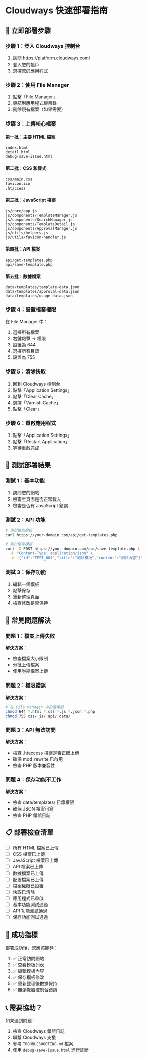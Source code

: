 # Cloudways 快速部署指南

## 🚀 立即部署步驟

### 步驟 1：登入 Cloudways 控制台
1. 訪問 https://platform.cloudways.com/
2. 登入您的帳戶
3. 選擇您的應用程式

### 步驟 2：使用 File Manager
1. 點擊「File Manager」
2. 導航到應用程式根目錄
3. 刪除現有檔案（如果需要）

### 步驟 3：上傳核心檔案

#### 第一批：主要 HTML 檔案
```
index.html
detail.html
debug-save-issue.html
```

#### 第二批：CSS 和樣式
```
css/main.css
favicon.ico
.htaccess
```

#### 第三批：JavaScript 檔案
```
js/core/app.js
js/components/TemplateManager.js
js/components/SearchManager.js
js/components/TemplateDetail.js
js/components/ApprovalManager.js
js/utils/helpers.js
js/utils/favicon-handler.js
```

#### 第四批：API 檔案
```
api/get-templates.php
api/save-template.php
```

#### 第五批：數據檔案
```
data/templates/template-data.json
data/templates/approval-data.json
data/templates/usage-data.json
```

### 步驟 4：設置檔案權限
在 File Manager 中：
1. 選擇所有檔案
2. 右鍵點擊 → 權限
3. 設置為 644
4. 選擇所有目錄
5. 設置為 755

### 步驟 5：清除快取
1. 回到 Cloudways 控制台
2. 點擊「Application Settings」
3. 點擊「Clear Cache」
4. 選擇「Varnish Cache」
5. 點擊「Clear」

### 步驟 6：重啟應用程式
1. 點擊「Application Settings」
2. 點擊「Restart Application」
3. 等待重啟完成

## 🧪 測試部署結果

### 測試 1：基本功能
1. 訪問您的網站
2. 檢查主頁面是否正常載入
3. 檢查是否有 JavaScript 錯誤

### 測試 2：API 功能
```bash
# 測試獲取模板
curl https://your-domain.com/api/get-templates.php

# 測試保存模板
curl -X POST https://your-domain.com/api/save-template.php \
  -H "Content-Type: application/json" \
  -d '{"id":"TEST_001","title":"測試模板","content":"測試內容"}'
```

### 測試 3：保存功能
1. 編輯一個模板
2. 點擊保存
3. 重新整理頁面
4. 檢查修改是否保持

## 🚨 常見問題解決

### 問題 1：檔案上傳失敗
**解決方案**：
- 檢查檔案大小限制
- 分批上傳檔案
- 使用壓縮檔案上傳

### 問題 2：權限錯誤
**解決方案**：
```bash
# 在 File Manager 中設置權限
chmod 644 *.html *.css *.js *.json *.php
chmod 755 css/ js/ api/ data/
```

### 問題 3：API 無法訪問
**解決方案**：
- 檢查 .htaccess 檔案是否正確上傳
- 確保 mod_rewrite 已啟用
- 檢查 PHP 版本兼容性

### 問題 4：保存功能不工作
**解決方案**：
- 檢查 data/templates/ 目錄權限
- 確保 JSON 檔案可寫
- 檢查 PHP 錯誤日誌

## 📋 部署檢查清單

- [ ] 所有 HTML 檔案已上傳
- [ ] CSS 檔案已上傳
- [ ] JavaScript 檔案已上傳
- [ ] API 檔案已上傳
- [ ] 數據檔案已上傳
- [ ] 配置檔案已上傳
- [ ] 檔案權限已設置
- [ ] 快取已清除
- [ ] 應用程式已重啟
- [ ] 基本功能測試通過
- [ ] API 功能測試通過
- [ ] 保存功能測試通過

## 🎉 成功指標

部署成功後，您應該能夠：
1. ✅ 正常訪問網站
2. ✅ 查看模板列表
3. ✅ 編輯模板內容
4. ✅ 保存模板修改
5. ✅ 重新整理後數據保持
6. ✅ 無瀏覽器控制台錯誤

## 📞 需要協助？

如果遇到問題：
1. 檢查 Cloudways 錯誤日誌
2. 聯繫 Cloudways 支援
3. 參考 `TROUBLESHOOTING.md` 檔案
4. 使用 `debug-save-issue.html` 進行診斷 